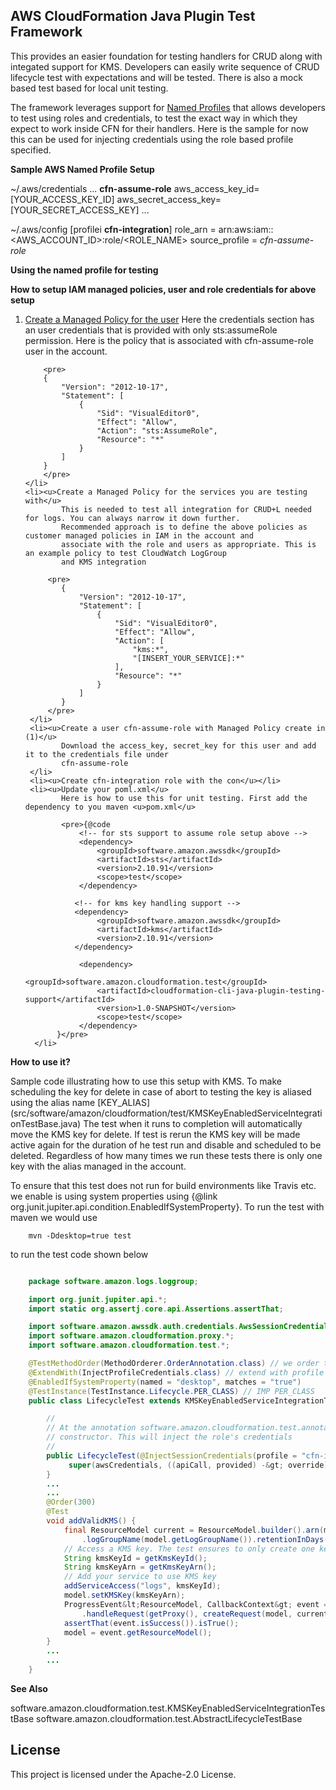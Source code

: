 ## AWS CloudFormation Java Plugin Test Framework

This provides an easier foundation for testing handlers for CRUD along with integated support for KMS. Developers 
can easily write sequence of CRUD lifecycle test with expectations and will be tested. There is also a mock based 
test based for local unit testing.

The framework leverages support for [Named Profiles](https://docs.aws.amazon.com/cli/latest/userguide/cli-configure-profiles.html) that allows 
developers to test using roles and credentials, to test the exact way in which they expect to work inside CFN for their handlers. Here is the
sample for now this can be used for injecting credentials using the role based profile specified. 

**Sample AWS Named Profile Setup**

 ~/.aws/credentials
 ...
 **cfn-assume-role**
 aws_access_key_id=[YOUR_ACCESS_KEY_ID]
 aws_secret_access_key=[YOUR_SECRET_ACCESS_KEY]
 ...
 
 ~/.aws/config
 [profilei **cfn-integration**]
 role_arn = arn:aws:iam::<AWS_ACCOUNT_ID>:role/<ROLE_NAME>
 source_profile = *cfn-assume-role*

**Using the named profile for testing**

<b>How to setup IAM managed policies, user and role credentials for above setup</b>

<ol>
    <li><u>Create a Managed Policy for the user</u>
        Here the credentials section has an user credentials that is provided with only sts:assumeRole
        permission. Here is the policy that is associated with cfn-assume-role user in the account.

        <pre>
        {
            "Version": "2012-10-17",
            "Statement": [
                {
                    "Sid": "VisualEditor0",
                    "Effect": "Allow",
                    "Action": "sts:AssumeRole",
                    "Resource": "*"
                }
            ]
        }
        </pre>
    </li>
    <li><u>Create a Managed Policy for the services you are testing with</u>
            This is needed to test all integration for CRUD+L needed for logs. You can always narrow it down further.
            Recommended approach is to define the above policies as customer managed policies in IAM in the account and
            associate with the role and users as appropriate. This is an example policy to test CloudWatch LogGroup
            and KMS integration

         <pre>
            {
                "Version": "2012-10-17",
                "Statement": [
                    {
                        "Sid": "VisualEditor0",
                        "Effect": "Allow",
                        "Action": [
                            "kms:*",
                            "[INSERT_YOUR_SERVICE]:*"
                        ],
                        "Resource": "*"
                    }
                ]
            }
         </pre>
     </li>
     <li><u>Create a user cfn-assume-role with Managed Policy create in (1)</u>
            Download the access_key, secret_key for this user and add it to the credentials file under
            cfn-assume-role
     </li>
     <li><u>Create cfn-integration role with the con</u></li>
     <li><u>Update your poml.xml</u>
            Here is how to use this for unit testing. First add the dependency to you maven <u>pom.xml</u>

            <pre>{@code
                <!-- for sts support to assume role setup above -->
                <dependency>
                    <groupId>software.amazon.awssdk</groupId>
                    <artifactId>sts</artifactId>
                    <version>2.10.91</version>
                    <scope>test</scope>
                </dependency>

               <!-- for kms key handling support -->
               <dependency>
                    <groupId>software.amazon.awssdk</groupId>
                    <artifactId>kms</artifactId>
                    <version>2.10.91</version>
               </dependency>

                <dependency>
                    <groupId>software.amazon.cloudformation.test</groupId>
                    <artifactId>cloudformation-cli-java-plugin-testing-support</artifactId>
                    <version>1.0-SNAPSHOT</version>
                    <scope>test</scope>
                </dependency>
           }</pre>
      </li>
</ol>

<b>How to use it?</b>
<p>
Sample code illustrating how to use this setup with KMS. To make scheduling the key for delete in case of abort to
testing the key is aliased using the alias name [KEY_ALIAS](src/software/amazon/cloudformation/test/KMSKeyEnabledServiceIntegrationTestBase.java)
The test when it runs to completion will automatically move the KMS key for delete. If test is rerun
the KMS key will be made active again for the duration of he test run and disable and scheduled to be deleted.
Regardless of how many times we run these tests there is only one key with the alias managed in the account.

To ensure that this test does not run for build environments like Travis etc. we enable is using system properties using
{@link org.junit.jupiter.api.condition.EnabledIfSystemProperty}. To run the test with maven we would
use

```
    mvn -Ddesktop=true test
```

to run the test code shown below

```java

    package software.amazon.logs.loggroup;

    import org.junit.jupiter.api.*;
    import static org.assertj.core.api.Assertions.assertThat;

    import software.amazon.awssdk.auth.credentials.AwsSessionCredentials;
    import software.amazon.cloudformation.proxy.*;
    import software.amazon.cloudformation.test.*;

    @TestMethodOrder(MethodOrderer.OrderAnnotation.class) // we order the tests to follows C to U to D
    @ExtendWith(InjectProfileCredentials.class) // extend with profile based credentials
    @EnabledIfSystemProperty(named = "desktop", matches = "true")
    @TestInstance(TestInstance.Lifecycle.PER_CLASS) // IMP PER_CLASS
    public class LifecycleTest extends KMSKeyEnabledServiceIntegrationTestBase {

        //
        // At the annotation software.amazon.cloudformation.test.annotations.InjectSessionCredentials to the
        // constructor. This will inject the role's credentials
        //
        public LifecycleTest(@InjectSessionCredentials(profile = "cfn-integration") AwsSessionCredentials awsCredentials) {
             super(awsCredentials, ((apiCall, provided) -&gt; override));
        }
        ...
        ...
        @Order(300)
        @Test
        void addValidKMS() {
            final ResourceModel current = ResourceModel.builder().arn(model.getArn())
                .logGroupName(model.getLogGroupName()).retentionInDays(model.getRetentionInDays()).build();
            // Access a KMS key. The test ensures to only create one key and recycles despite any number of runs
            String kmsKeyId = getKmsKeyId();
            String kmsKeyArn = getKmsKeyArn();
            // Add your service to use KMS key
            addServiceAccess("logs", kmsKeyId);
            model.setKMSKey(kmsKeyArn);
            ProgressEvent&lt;ResourceModel, CallbackContext&gt; event = new UpdateHandler()
                .handleRequest(getProxy(), createRequest(model, current), null, getLoggerProxy());
            assertThat(event.isSuccess()).isTrue();
            model = event.getResourceModel();
        }
        ...
        ...
    }
```

**See Also**

software.amazon.cloudformation.test.KMSKeyEnabledServiceIntegrationTestBase
software.amazon.cloudformation.test.AbstractLifecycleTestBase


## License

This project is licensed under the Apache-2.0 License.

